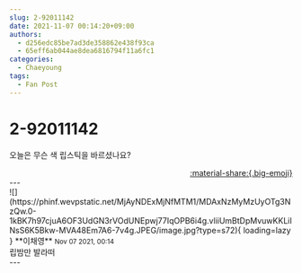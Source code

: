 ```yaml
---
slug: 2-92011142
date: 2021-11-07 00:14:20+09:00
authors:
  - d256edc85be7ad3de358862e438f93ca
  - 65eff6ab044ae8dea6816794f11a6fc1
categories:
  - Chaeyoung
tags:
  - Fan Post
---
```


# 2-92011142

<div class="post-container" markdown="1">
<div class="content-container md-sidebar__scrollwrap" markdown="1">

오늘은 무슨 색 립스틱을 바르셨나요?

</div>
</div>

<div style="text-align: right;" markdown="1">
<a href="https://weverse.io/fromis9/fanpost/2-92011142" style="text-align: right;">:material-share:{.big-emoji}</a>
</div>
---

<div class="comments-container md-sidebar__scrollwrap" markdown="1">
<div class="comment" markdown="1">
<div class='id-container' markdown="1">
![](https://phinf.wevpstatic.net/MjAyNDExMjNfMTM1/MDAxNzMyMzUyOTg3NzQw.0-1kBK7h97cjuA6OF3UdGN3rVOdUNEpwj77IqOPB6i4g.vliiUmBtDpMvuwKKLiINsS6K5Bkw-MVA48Em7A6-7v4g.JPEG/image.jpg?type=s72){ loading=lazy }
**<span class="artist">이채영</span>** <small>Nov 07 2021, 00:14</small><br>
</div>
<div class='comment-body' markdown="1">
립밤만 발라떠
</div>
</div>
</div>
---
